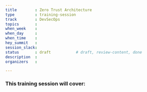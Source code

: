 ```yaml
---
title        : Zero Trust Architecture
type         : training-session
track        : DevSecOps
topics       : 
when_week    : 
when_day     : 
when_time    : 
hey_summit   : 
session_slack:
status       : draft           # draft, review-content, done
description  : 
organizers   : 

---
```


### This training session will cover:

